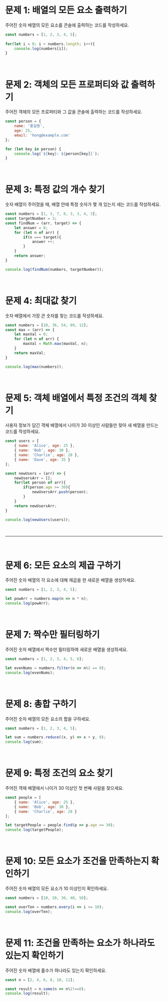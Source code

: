 # 문제 1: 배열의 모든 요소 출력하기

주어진 숫자 배열의 모든 요소를 콘솔에 출력하는 코드를 작성하세요.

```javascript
const numbers = [1, 2, 3, 4, 5];
        
for(let i = 0; i < numbers.length; i++){
    console.log(numbers[i]);
}
```

<br>

# 문제 2: 객체의 모든 프로퍼티와 값 출력하기

주어진 객체의 모든 프로퍼티와 그 값을 콘솔에 출력하는 코드를 작성하세요.

```javascript
const person = {
    name: '홍길동',
    age: 25,
    email: 'hong@example.com'
};

for (let key in person) {
    console.log(`${key}: ${person[key]}`);
}
```

<br>

# 문제 3: 특정 값의 개수 찾기

숫자 배열이 주어졌을 때, 배열 안에 특정 숫자가 몇 개 있는지 세는 코드를 작성하세요.

```javascript
const numbers = [1, 3, 7, 8, 3, 3, 4, 3];
const targetNumber = 3;
const findNum = (arr, target) => {
    let answer = 0;
    for (let n of arr) {
        if(n === target){
            answer ++;
        }
    }
    return answer;
}

console.log(findNum(numbers, targetNumber));
```

<br>

# 문제 4: 최대값 찾기

숫자 배열에서 가장 큰 숫자를 찾는 코드를 작성하세요.

```javascript
const numbers = [10, 36, 54, 89, 12];
const max = (arr) => {
    let maxVal = 0;
    for (let n of arr) {
        maxVal = Math.max(maxVal, n);
    }
    return maxVal;
}

console.log(max(numbers));
```

<br>

# 문제 5: 객체 배열에서 특정 조건의 객체 찾기

사용자 정보가 담긴 객체 배열에서 나이가 30 이상인 사람들만 찾아 새 배열을 만드는 코드를 작성하세요.

```javascript
const users = [
    { name: 'Alice', age: 25 },
    { name: 'Bob', age: 30 },
    { name: 'Charlie', age: 28 },
    { name: 'Dave', age: 35 }
];

const newUsers = (arr) => {
    newUsersArr = [];
    for(let person of arr){
        if(person.age >= 30){
            newUsersArr.push(person);
        }
    }
    return newUsersArr;
}

console.log(newUsers(users));
```

<br>

---

<br>

# 문제 6: 모든 요소의 제곱 구하기

주어진 숫자 배열의 각 요소에 대해 제곱을 한 새로운 배열을 생성하세요.

```javascript
const numbers = [1, 2, 3, 4, 5];

let powArr = numbers.map(n => n * n);
console.log(powArr);
```

<br>

# 문제 7: 짝수만 필터링하기

주어진 숫자 배열에서 짝수만 필터링하여 새로운 배열을 생성하세요.

```javascript
const numbers = [1, 2, 3, 4, 5, 6];

let evenNums = numbers.filter(n => n%2 == 0);
console.log(evenNums);
```

<br>

# 문제 8: 총합 구하기

주어진 숫자 배열의 모든 요소의 합을 구하세요.

```javascript
const numbers = [1, 2, 3, 4, 5];

let sum = numbers.reduce((x, y) => x + y, 0);
console.log(sum);
```

<br>

# 문제 9: 특정 조건의 요소 찾기

주어진 객체 배열에서 나이가 30 이상인 첫 번째 사람을 찾으세요.

```javascript
const people = [
    { name: 'Alice', age: 25 },
    { name: 'Bob', age: 30 },
    { name: 'Charlie', age: 28 }
];

let targetPeople = people.find(p => p.age >= 30);
console.log(targetPeople);
```

<br>

# 문제 10: 모든 요소가 조건을 만족하는지 확인하기

주어진 숫자 배열의 모든 요소가 10 이상인지 확인하세요.

```javascript
const numbers = [10, 20, 30, 40, 50];

const overTen = numbers.every(i => i >= 10);
console.log(overTen);
```

<br>

# 문제 11: 조건을 만족하는 요소가 하나라도 있는지 확인하기

주어진 숫자 배열에 홀수가 하나라도 있는지 확인하세요.

```javascript
const n = [2, 4, 6, 8, 10, 11];

const result = n.some(n => n%2!==0);
console.log(result);
```
